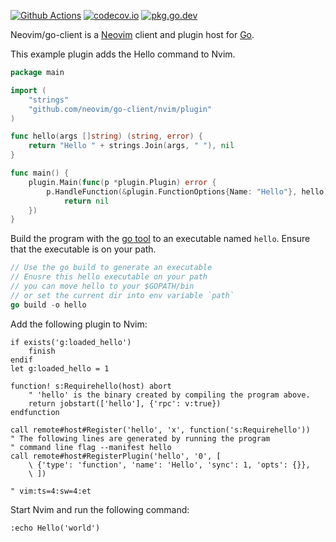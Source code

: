 [![Github Actions][Github Actions Badge]][Github Actions] [![codecov.io][codecov-badge]][codecov] [![pkg.go.dev][pkg.go.dev-badge]][pkg.go.dev]

Neovim/go-client is a [Neovim](https://neovim.io/) client and plugin host for [Go](https://golang.org/).

This example plugin adds the Hello command to Nvim.

```go
package main

import (
    "strings"
    "github.com/neovim/go-client/nvim/plugin"
)

func hello(args []string) (string, error) {
    return "Hello " + strings.Join(args, " "), nil
}

func main() {
    plugin.Main(func(p *plugin.Plugin) error {
        p.HandleFunction(&plugin.FunctionOptions{Name: "Hello"}, hello)
            return nil
    })
}
```

Build the program with the [go tool](https://golang.org/cmd/go/) to an
executable named `hello`. Ensure that the executable is on your path.

```go
// Use the go build to generate an executable
// Enusre this hello executable on your path
// you can move hello to your $GOPATH/bin
// or set the current dir into env variable `path`
go build -o hello
```

Add the following plugin to Nvim:

```vim
if exists('g:loaded_hello')
    finish
endif
let g:loaded_hello = 1

function! s:Requirehello(host) abort
    " 'hello' is the binary created by compiling the program above.
    return jobstart(['hello'], {'rpc': v:true})
endfunction

call remote#host#Register('hello', 'x', function('s:Requirehello'))
" The following lines are generated by running the program
" command line flag --manifest hello
call remote#host#RegisterPlugin('hello', '0', [
    \ {'type': 'function', 'name': 'Hello', 'sync': 1, 'opts': {}},
    \ ])

" vim:ts=4:sw=4:et
```

Start Nvim and run the following command:

```vim
:echo Hello('world')
```


<!-- badge links -->
[Github Actions]: https://github.com/neovim/go-client/actions
[codecov]: https://codecov.io/gh/neovim/go-client
[pkg.go.dev]: https://pkg.go.dev/github.com/neovim/go-client

[Github Actions Badge]: https://github.com/neovim/go-client/workflows/Test/badge.svg?branch=master
[codecov-badge]: https://codecov.io/gh/neovim/go-client/branch/master/graph/badge.svg?token=hLNAnxbEWr
[pkg.go.dev-badge]: https://pkg.go.dev/badge/github.com/neovim/go-client.svg
